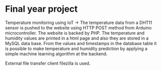 # Final year project
Temperature monitoring using IoT
-> The temperature data from a DHT11 sensor 
is pushed to the website using HTTP POST method from
Arduino microcontroller.
The website is backed by PHP.
The temperature and humidity values are printed in a html page
and also they are stored in a MySQL data base.
From the values and timestamps in the database table
it is possible to make temperature and humidity prediction
by applying a simple machine learning algorithm at the backend.

External file transfer client filezilla is used.